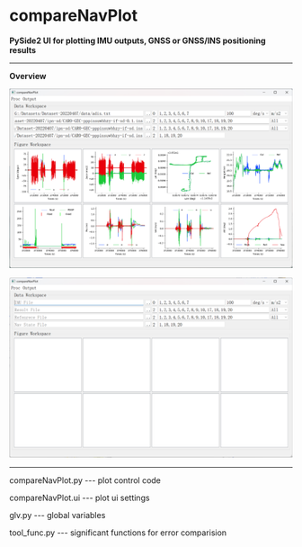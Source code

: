 # compareNavPlot
**PySide2 UI for plotting IMU outputs, GNSS or GNSS/INS positioning results**

---

**Overview**

![demo](demo.png)

![ui](ui.png)

---

compareNavPlot.py --- plot control code

compareNavPlot.ui --- plot ui settings

glv.py --- global variables

tool_func.py --- significant functions for error comparision

